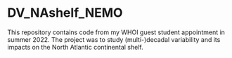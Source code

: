 # DV_NAshelf_NEMO
This repository contains code from my WHOI guest student appointment in summer 2022. The project was to study (multi-)decadal variability and its impacts on the North Atlantic continental shelf.
